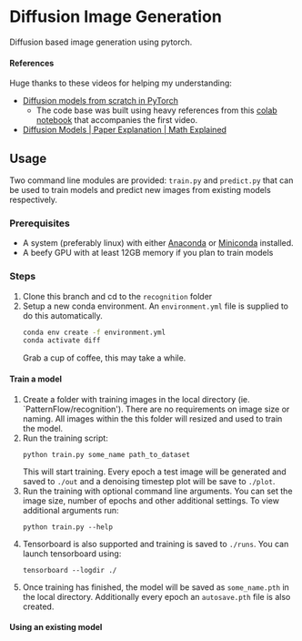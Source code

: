 # Diffusion Image Generation
Diffusion based image generation using pytorch.
#### References
Huge thanks to these videos for helping my understanding:
* [Diffusion models from scratch in PyTorch](https://www.youtube.com/watch?v=a4Yfz2FxXiY&t=912s)
    * The code base was built using heavy references from this [colab notebook](https://colab.research.google.com/drive/1sjy9odlSSy0RBVgMTgP7s99NXsqglsUL?usp=sharing) that accompanies the first video.
* [Diffusion Models | Paper Explanation | Math Explained](https://www.youtube.com/watch?v=HoKDTa5jHvg&t=1338s)  


## Usage
Two command line modules are provided: `train.py` and  `predict.py` that can be used to train models and predict new images from existing models respectively.

### Prerequisites
  * A system (preferably linux) with either [Anaconda](https://www.anaconda.com/) or [Miniconda](https://docs.conda.io/en/latest/miniconda.html) installed.
  * A beefy GPU with at least 12GB memory if you plan to train models

### Steps
1. Clone this branch and cd to the `recognition` folder
2. Setup a new conda environment. An  `environment.yml` file is supplied to do this automatically.
    ```bash
    conda env create -f environment.yml
    conda activate diff
    ```
    Grab a cup of coffee, this may take a while.

#### Train a model
1. Create a folder with training images in the local directory (ie. `PatternFlow/recognition'). There are no requirements on image size or naming. All images within the this folder will resized and used to train the model.
2. Run the training script:
    ```
    python train.py some_name path_to_dataset
    ```  
    This will start training. Every epoch a test image will be generated and saved to `./out` and a denoising timestep plot will be save to `./plot`. 
3. Run the training with optional command line arguments. You can set the image size, number of epochs and other additional settings. To view additional arguments run:
    ```
    python train.py --help
    ```
4. Tensorboard is also supported and training is saved to `./runs`. You can launch tensorboard using:
    ```
    tensorboard --logdir ./
    ```
5. Once training has finished, the model will be saved as `some_name.pth` in the local directory. Additionally every epoch an `autosave.pth` file is also created.
    
#### Using an existing model
